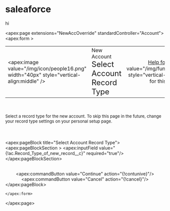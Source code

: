 saleaforce
==========
hi

<apex:page extensions="NewAccOverride" standardController="Account">
    <apex:form ><br/>
    <table width="100%"><tr><td width="5%">
    <apex:image value="/img/icon/people16.png" width="40px" style="vertical-align:middle" /></td>
     <td width="50%">  New Account<br/>
      <font size="5"> Select Account Record Type</font></td>
      <td width="80%" style="text-align:right;text-color:blue"><a color="blue" href="https://help.salesforce.com/htviewhelpdoc?err=1&id=account_recordtype.htm&siteLang=en_US" target="_blank" title="Help for this Page (New Window)">Help for this Page</a>&nbsp;  <apex:image value="/img/func_icons/util/help16.png"  style="vertical-align:middle"  title="Help for this Page (New Window)"/></td></tr></table><br/><br/>
        <font size="2"> Select a record type for the new account. To skip this page in the future, change your record type settings on your personal setup page. </font><br/><br/><br/><br/>
            <apex:pageBlock title="Select Account Record Type">
                <apex:pageBlockSection >
                    <apex:inputField value="{!ac.Record_Type_of_new_record__c}" required="true"/>
                </apex:pageBlockSection><br/><br/>
             <center>   <apex:commandButton value="Continue" action="{!contunive}"/> <apex:commandButton value="Cancel" action="{!cancel}"/></center>
            </apex:pageBlock>
       
    </apex:form>
</apex:page>
